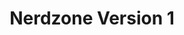 ---
ee_id: '193'
site: '1'
type: '5'
title: Nerdzone Version 1
url: nerdzone-version-1
year: '2005'
venue: Migros Museum für Gegenwartskunst
state_country: Zurich
pitch: "<p>​Kinda a pixel show. Lotsa game / software stuff. </p>"
ps: ''
imgs: migros-zurich-2005-04-install-1-database-qm.jpg,migros-zurich-2005-04-install-2-database-qm.jpg,migros-zurich-2005-04-install-3-database-qm.jpg
things: "[185] 2005-021 Super Landscape #1 - 2005-021-super-landscape-1,[14] 2004-001
  Space Invader - 2004-001-space-invader,[187] 2004-003 Super Slow Tetris - 2004-003-super-slow-tetris,[9]
  2002-002 I Shot Andy Warhol - ishotandywarhol,[188] 2004-005 414-3-Rave-95 - 2004-005-414-3-rave-95,[11]
  2003-002 Data Diaries - 2003-002-data-diaries,[20] 2005-001 Super Mario Movie -
  supermariomovie,[17] 2004-006 Dooogle - 2004-006-dooogle,[189] 2004-025 Total Asshole
  Compression - 2004-025-total-asshole-compression,[192] 2005-028 Migros Nintendo
  Mega Jam - 2005-028-migros-nintendo-mega-jam,[7] 2002-001 Super Mario Clouds - supermarioclouds,[15]
  2004-002 F1 Racer Mod (aka Japanese Driving Game) - 2004-002-f1-racer-mod,[40] 2004-014
  Sans Simon - 2004-014-sans-simon,[2148] 2005-032 Cory Arcangel (Monograph) - 2006-032-cory-arcangel-monograph"
layout: shows
---